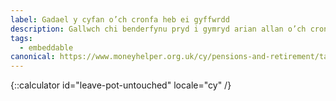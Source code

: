 ```yaml
---
label: Gadael y cyfan o’ch cronfa heb ei gyffwrdd
description: Gallwch chi benderfynu pryd i gymryd arian allan o’ch cronfa bensiwn.
tags:
  - embeddable
canonical: https://www.moneyhelper.org.uk/cy/pensions-and-retirement/taking-your-pension/retiring-later-or-delaying-taking-your-pension-pot
---
```


{::calculator id="leave-pot-untouched" locale="cy" /}
